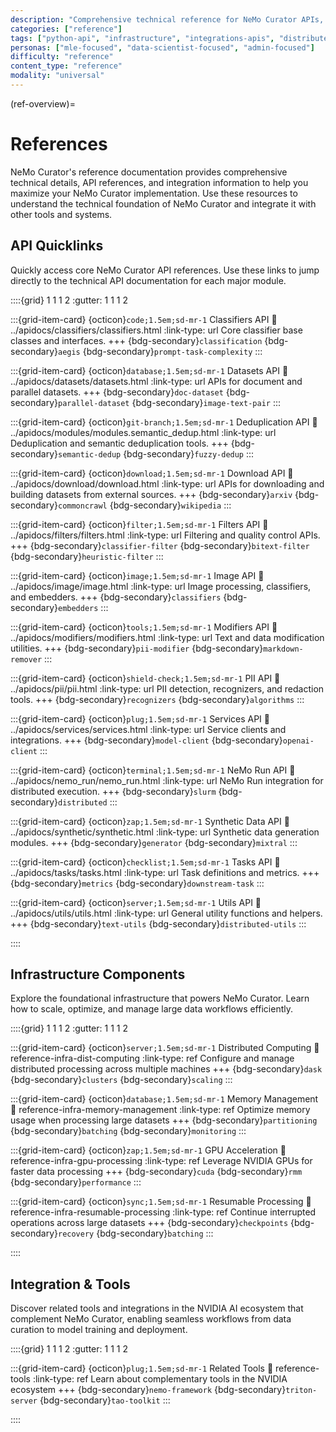```yaml
---
description: "Comprehensive technical reference for NeMo Curator APIs, infrastructure components, and integration tools"
categories: ["reference"]
tags: ["python-api", "infrastructure", "integrations-apis", "distributed", "gpu-accelerated"]
personas: ["mle-focused", "data-scientist-focused", "admin-focused"]
difficulty: "reference"
content_type: "reference"
modality: "universal"
---
```


(ref-overview)=
# References

NeMo Curator's reference documentation provides comprehensive technical details, API references, and integration information to help you maximize your NeMo Curator implementation. Use these resources to understand the technical foundation of NeMo Curator and integrate it with other tools and systems.

## API Quicklinks

Quickly access core NeMo Curator API references. Use these links to jump directly to the technical API documentation for each major module.

::::{grid} 1 1 1 2
:gutter: 1 1 1 2

:::{grid-item-card} {octicon}`code;1.5em;sd-mr-1` Classifiers API
:link: ../apidocs/classifiers/classifiers.html
:link-type: url
Core classifier base classes and interfaces.
+++
{bdg-secondary}`classification`
{bdg-secondary}`aegis`
{bdg-secondary}`prompt-task-complexity`
:::

:::{grid-item-card} {octicon}`database;1.5em;sd-mr-1` Datasets API
:link: ../apidocs/datasets/datasets.html
:link-type: url
APIs for document and parallel datasets.
+++
{bdg-secondary}`doc-dataset`
{bdg-secondary}`parallel-dataset`
{bdg-secondary}`image-text-pair`
:::

:::{grid-item-card} {octicon}`git-branch;1.5em;sd-mr-1` Deduplication API
:link: ../apidocs/modules/modules.semantic_dedup.html
:link-type: url
Deduplication and semantic deduplication tools.
+++
{bdg-secondary}`semantic-dedup`
{bdg-secondary}`fuzzy-dedup`
:::

:::{grid-item-card} {octicon}`download;1.5em;sd-mr-1` Download API
:link: ../apidocs/download/download.html
:link-type: url
APIs for downloading and building datasets from external sources.
+++
{bdg-secondary}`arxiv`
{bdg-secondary}`commoncrawl`
{bdg-secondary}`wikipedia`
:::

:::{grid-item-card} {octicon}`filter;1.5em;sd-mr-1` Filters API
:link: ../apidocs/filters/filters.html
:link-type: url
Filtering and quality control APIs.
+++
{bdg-secondary}`classifier-filter`
{bdg-secondary}`bitext-filter`
{bdg-secondary}`heuristic-filter`
:::

:::{grid-item-card} {octicon}`image;1.5em;sd-mr-1` Image API
:link: ../apidocs/image/image.html
:link-type: url
Image processing, classifiers, and embedders.
+++
{bdg-secondary}`classifiers`
{bdg-secondary}`embedders`
:::

:::{grid-item-card} {octicon}`tools;1.5em;sd-mr-1` Modifiers API
:link: ../apidocs/modifiers/modifiers.html
:link-type: url
Text and data modification utilities.
+++
{bdg-secondary}`pii-modifier`
{bdg-secondary}`markdown-remover`
:::

:::{grid-item-card} {octicon}`shield-check;1.5em;sd-mr-1` PII API
:link: ../apidocs/pii/pii.html
:link-type: url
PII detection, recognizers, and redaction tools.
+++
{bdg-secondary}`recognizers`
{bdg-secondary}`algorithms`
:::

:::{grid-item-card} {octicon}`plug;1.5em;sd-mr-1` Services API
:link: ../apidocs/services/services.html
:link-type: url
Service clients and integrations.
+++
{bdg-secondary}`model-client`
{bdg-secondary}`openai-client`
:::

:::{grid-item-card} {octicon}`terminal;1.5em;sd-mr-1` NeMo Run API
:link: ../apidocs/nemo_run/nemo_run.html
:link-type: url
NeMo Run integration for distributed execution.
+++
{bdg-secondary}`slurm`
{bdg-secondary}`distributed`
:::

:::{grid-item-card} {octicon}`zap;1.5em;sd-mr-1` Synthetic Data API
:link: ../apidocs/synthetic/synthetic.html
:link-type: url
Synthetic data generation modules.
+++
{bdg-secondary}`generator`
{bdg-secondary}`mixtral`
:::


:::{grid-item-card} {octicon}`checklist;1.5em;sd-mr-1` Tasks API
:link: ../apidocs/tasks/tasks.html
:link-type: url
Task definitions and metrics.
+++
{bdg-secondary}`metrics`
{bdg-secondary}`downstream-task`
:::

:::{grid-item-card} {octicon}`server;1.5em;sd-mr-1` Utils API
:link: ../apidocs/utils/utils.html
:link-type: url
General utility functions and helpers.
+++
{bdg-secondary}`text-utils`
{bdg-secondary}`distributed-utils`
:::

::::

## Infrastructure Components

Explore the foundational infrastructure that powers NeMo Curator. Learn how to scale, optimize, and manage large data workflows efficiently.

::::{grid} 1 1 1 2
:gutter: 1 1 1 2

:::{grid-item-card} {octicon}`server;1.5em;sd-mr-1` Distributed Computing
:link: reference-infra-dist-computing
:link-type: ref
Configure and manage distributed processing across multiple machines
+++
{bdg-secondary}`dask`
{bdg-secondary}`clusters`
{bdg-secondary}`scaling`
:::

:::{grid-item-card} {octicon}`database;1.5em;sd-mr-1` Memory Management
:link: reference-infra-memory-management
:link-type: ref
Optimize memory usage when processing large datasets
+++
{bdg-secondary}`partitioning`
{bdg-secondary}`batching`
{bdg-secondary}`monitoring`
:::

:::{grid-item-card} {octicon}`zap;1.5em;sd-mr-1` GPU Acceleration
:link: reference-infra-gpu-processing
:link-type: ref
Leverage NVIDIA GPUs for faster data processing
+++
{bdg-secondary}`cuda`
{bdg-secondary}`rmm`
{bdg-secondary}`performance`
:::

:::{grid-item-card} {octicon}`sync;1.5em;sd-mr-1` Resumable Processing
:link: reference-infra-resumable-processing
:link-type: ref
Continue interrupted operations across large datasets
+++
{bdg-secondary}`checkpoints`
{bdg-secondary}`recovery`
{bdg-secondary}`batching`
:::

::::

## Integration & Tools

Discover related tools and integrations in the NVIDIA AI ecosystem that complement NeMo Curator, enabling seamless workflows from data curation to model training and deployment.

::::{grid} 1 1 1 2
:gutter: 1 1 1 2

:::{grid-item-card} {octicon}`plug;1.5em;sd-mr-1` Related Tools
:link: reference-tools
:link-type: ref
Learn about complementary tools in the NVIDIA ecosystem
+++
{bdg-secondary}`nemo-framework`
{bdg-secondary}`triton-server`
{bdg-secondary}`tao-toolkit`
:::

::::
